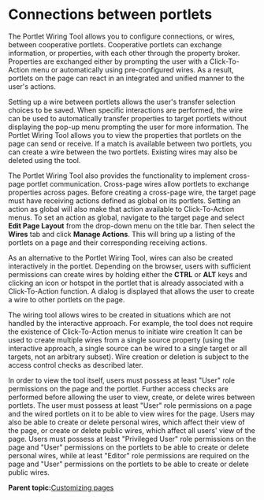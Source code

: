 # Connections between portlets 

The Portlet Wiring Tool allows you to configure connections, or wires, between cooperative portlets. Cooperative portlets can exchange information, or properties, with each other through the property broker. Properties are exchanged either by prompting the user with a Click-To-Action menu or automatically using pre-configured wires. As a result, portlets on the page can react in an integrated and unified manner to the user's actions.

Setting up a wire between portlets allows the user's transfer selection choices to be saved. When specific interactions are performed, the wire can be used to automatically transfer properties to target portlets without displaying the pop-up menu prompting the user for more information. The Portlet Wiring Tool allows you to view the properties that portlets on the page can send or receive. If a match is available between two portlets, you can create a wire between the two portlets. Existing wires may also be deleted using the tool.

The Portlet Wiring Tool also provides the functionality to implement cross-page portlet communication. Cross-page wires allow portlets to exchange properties across pages. Before creating a cross-page wire, the target page must have receiving actions defined as global on its portlets. Setting an action as global will also make that action available to Click-To-Action menus. To set an action as global, navigate to the target page and select **Edit Page Layout** from the drop-down menu on the title bar. Then select the **Wires** tab and click **Manage Actions**. This will bring up a listing of the portlets on a page and their corresponding receiving actions.

As an alternative to the Portlet Wiring Tool, wires can also be created interactively in the portlet. Depending on the browser, users with sufficient permissions can create wires by holding either the **CTRL** or **ALT** keys and clicking an icon or hotspot in the portlet that is already associated with a Click-To-Action function. A dialog is displayed that allows the user to create a wire to other portlets on the page.

The wiring tool allows wires to be created in situations which are not handled by the interactive approach. For example, the tool does not require the existence of Click-To-Action menus to initiate wire creation It can be used to create multiple wires from a single source property \(using the interactive approach, a single source can be wired to a single target or all targets, not an arbitrary subset\). Wire creation or deletion is subject to the access control checks as described later.

In order to view the tool itself, users must possess at least "User" role permissions on the page and the portlet. Further access checks are performed before allowing the user to view, create, or delete wires between portlets. The user must possess at least "User" role permissions on a page and the wired portlets on it to be able to view wires for the page. Users may also be able to create or delete personal wires, which affect their view of the page, or create or delete public wires, which affect all users' view of the page. Users must possess at least "Privileged User" role permissions on the page and "User" permissions on the portlets to be able to create or delete personal wires, while at least "Editor" role permissions are required on the page and "User" permissions on the portlets to be able to create or delete public wires.

**Parent topic:**[Customizing pages ](../admin-system/admcustom.md)

